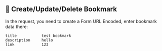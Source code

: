## 🚀 Create/Update/Delete Bookmark

In the request, you need to create a Form URL Encoded, enter bookmark data there:

```
title           test bookmark
description     hello
link            123
```